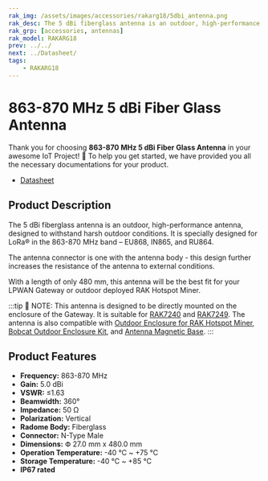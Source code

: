 ```yaml
---
rak_img: /assets/images/accessories/rakarg18/5dbi_antenna.png
rak_desc: The 5 dBi fiberglass antenna is an outdoor, high-performance antenna, designed to withstand harsh outdoor conditions. It is specially designed for LoRa® in the 863-870MHz band – EU868, IN865, and RU864. 
rak_grp: [accessories, antennas]
rak_model: RAKARG18
prev: ../../
next: ../Datasheet/
tags: 
    - RAKARG18
---
```


# 863-870 MHz 5 dBi Fiber Glass Antenna 

Thank you for choosing **863-870 MHz 5 dBi Fiber Glass Antenna** in your awesome IoT Project! 🎉 To help you get started, we have provided you all the necessary documentations for your product.

* [Datasheet](../Datasheet/)

## Product Description

The 5&nbsp;dBi fiberglass antenna is an outdoor, high-performance antenna, designed to withstand harsh outdoor conditions. It is specially designed for LoRa® in the 863-870&nbsp;MHz band – EU868, IN865, and RU864. 

The antenna connector is one with the antenna body - this design further increases the resistance of the antenna to external conditions.

With a length of only 480 mm, this antenna will be the best fit for your LPWAN Gateway or outdoor deployed RAK Hotspot Miner.

:::tip 📝 NOTE:
This antenna is designed to be directly mounted on the enclosure of the Gateway. It is suitable for [RAK7240](https://docs.rakwireless.com/Product-Categories/WisGate/RAK7240/Overview/) and [RAK7249](https://docs.rakwireless.com/Product-Categories/WisGate/RAK7249/Overview/). The antenna is also compatible with [Outdoor Enclosure for RAK Hotspot Miner](https://docs.rakwireless.com/Product-Categories/Accessories/Outdoor-Enclosure-Kit/Overview/#rak-hotspot-miner-outdoor-case), [Bobcat Outdoor Enclosure Kit](https://docs.rakwireless.com/Product-Categories/Accessories/Bobcat-Enclosure-Kit/Overview/), and [Antenna Magnetic Base](https://docs.rakwireless.com/Product-Categories/Accessories/RAKA0C52/Overview/). 
:::
## Product Features

- **Frequency:** 863-870&nbsp;MHz
- **Gain:** 5.0&nbsp;dBi
- **VSWR:** ≤1.63
- **Beamwidth:** 360°
- **Impedance:** 50&nbsp;Ω
- **Polarization:** Vertical
- **Radome Body:** Fiberglass
- **Connector:** N-Type Male
- **Dimensions:** Փ 27.0&nbsp;mm x 480.0&nbsp;mm
- **Operation Temperature:** -40&nbsp;°C ~ +75&nbsp;°C
- **Storage Temperature:** -40&nbsp;°C ~ +85&nbsp;°C
- **IP67 rated**

